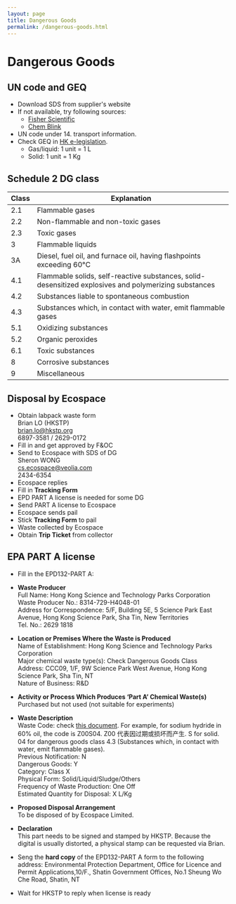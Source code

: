 ```yaml
---
layout: page
title: Dangerous Goods
permalink: /dangerous-goods.html
---
```


# Dangerous Goods

## UN code and GEQ
- Download SDS from supplier's website
- If not available, try following sources:
  - [Fisher Scientific](https://www.fishersci.com/us/en/catalog/search/sdshome.html)
  - [Chem Blink](https://www.chemblink.com/msds_list.htm)
- UN code under 14. transport information.
- Check GEQ in [HK e-legislation](https://www.elegislation.gov.hk/hk/cap295E).
  - Gas/liquid: 1 unit = 1 L
  - Solid: 1 unit = 1 Kg

## Schedule 2 DG class

| **Class** | **Explanation**                                              |
| --------- | ------------------------------------------------------------ |
| 2.1       | Flammable gases                                              |
| 2.2       | Non-flammable and non-toxic gases                            |
| 2.3       | Toxic gases                                                  |
| 3         | Flammable liquids                                            |
| 3A        | Diesel, fuel oil, and furnace oil, having flashpoints exceeding 60°C |
| 4.1       | Flammable solids, self-reactive substances, solid-desensitized explosives and polymerizing substances |
| 4.2       | Substances liable to spontaneous combustion                  |
| 4.3       | Substances which, in contact with water, emit flammable gases |
| 5.1       | Oxidizing substances                                         |
| 5.2       | Organic peroxides                                            |
| 6.1       | Toxic substances                                             |
| 8         | Corrosive substances                                         |
| 9         | Miscellaneous                                                |

## Disposal by Ecospace

- Obtain labpack waste form  
  Brian LO (HKSTP)  
  brian.lo@hkstp.org  
  6897-3581 / 2629-0172
- Fill in and get approved by F&OC
- Send to Ecospace with SDS of DG  
  Sheron WONG  
  cs.ecospace@veolia.com  
  2434-6354
- Ecospace replies
- Fill in **Tracking Form**
- EPD PART A license is needed for some DG
- Send PART A license to Ecospace
- Ecospace sends pail
- Stick **Tracking Form** to pail
- Waste collected by Ecospace
- Obtain **Trip Ticket** from collector

## EPA PART A license

- Fill in the EPD132-PART A:
- **Waste Producer**  
  Full Name: Hong Kong Science and Technology Parks Corporation  
  Waste Producer No.: 8314-729-H4048-01  
  Address for Correspondence: 5/F, Building 5E, 5 Science Park East Avenue, Hong Kong Science Park, Sha Tin, New Territories  
  Tel. No.: 2629 1818
- **Location or Premises Where the Waste is Produced**    
  Name of Establishment: Hong Kong Science and Technology Parks Corporation  
  Major chemical waste type(s): Check Dangerous Goods Class  
  Address: CCC09, 1/F, 9W Science Park West Avenue, Hong Kong Science Park, Sha Tin, NT  
  Nature of Business: R&D
- **Activity or Process Which Produces ‘Part A’ Chemical Waste(s)**  
  Purchased but not used (not suitable for experiments)
- **Waste Description**  
  Waste Code: check [this document](/files/dg-guide-to-registration-of-chemical-waste-producers.pdf). For example, for sodium hydride in 60% oil, the code is Z00S04. Z00 代表因过期或损坏而产生. S for solid. 04 for dangerous goods class 4.3 (Substances which, in contact with water, emit flammable gases).  
  Previous Notification: N  
  Dangerous Goods: Y  
  Category: Class X  
  Physical Form: Solid/Liquid/Sludge/Others  
  Frequency of Waste Production: One Off  
  Estimated Quantity for Disposal: X L/Kg
- **Proposed Disposal Arrangement**  
  To be disposed of by Ecospace Limited.
- **Declaration**  
  This part needs to be signed and stamped by HKSTP. Because the digital is usually distorted, a physical stamp can be requested via Brian.

- Seng the **hard copy** of the EPD132-PART A form to the following address: Environmental Protection Department, Office for Licence and Permit Applications,10/F., Shatin Government Offices, No.1 Sheung Wo Che Road, Shatin, NT
- Wait for HKSTP to reply when license is ready
